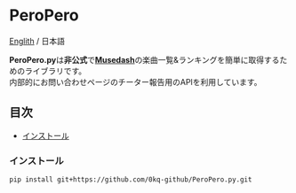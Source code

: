 # PeroPero
[Englith](./README.md) / 日本語

**PeroPero.py**は**非公式**で[**Musedash**](https://musedash.peropero.net/)の楽曲一覧&ランキングを簡単に取得するためのライブラリです。  
内部的にお問い合わせページのチーター報告用のAPIを利用しています。  

## 目次
  - [インストール](#インストール)

### インストール
  ```
  pip install git+https://github.com/0kq-github/PeroPero.py.git
  ```
